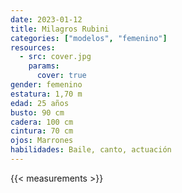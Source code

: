```yaml
---
date: 2023-01-12
title: Milagros Rubini
categories: ["modelos", "femenino"]
resources:
  - src: cover.jpg
    params:
      cover: true
gender: femenino
estatura: 1,70 m
edad: 25 años
busto: 90 cm
cadera: 100 cm
cintura: 70 cm
ojos: Marrones
habilidades: Baile, canto, actuación
---
```


{{< measurements >}}